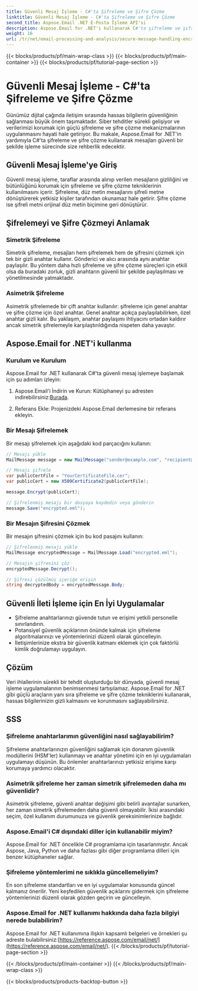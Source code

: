 ```yaml
---
title: Güvenli Mesaj İşleme - C#'ta Şifreleme ve Şifre Çözme
linktitle: Güvenli Mesaj İşleme - C#'ta Şifreleme ve Şifre Çözme
second_title: Aspose.Email .NET E-Posta İşleme API'si
description: Aspose.Email for .NET'i kullanarak C#'ta şifreleme ve şifre çözme ile güvenli mesaj işlemeyi nasıl uygulayacağınızı öğrenin. Hassas verileri etkili bir şekilde koruyun.
weight: 16
url: /tr/net/email-processing-and-analysis/secure-message-handling-encryption-and-decryption-in-csharp/
---
```


{{< blocks/products/pf/main-wrap-class >}}
{{< blocks/products/pf/main-container >}}
{{< blocks/products/pf/tutorial-page-section >}}

# Güvenli Mesaj İşleme - C#'ta Şifreleme ve Şifre Çözme


Günümüz dijital çağında iletişim sırasında hassas bilgilerin güvenliğinin sağlanması büyük önem taşımaktadır. Siber tehditler sürekli gelişiyor ve verilerimizi korumak için güçlü şifreleme ve şifre çözme mekanizmalarının uygulanmasını hayati hale getiriyor. Bu makale, Aspose.Email for .NET'in yardımıyla C#'ta şifreleme ve şifre çözme kullanarak mesajları güvenli bir şekilde işleme sürecinde size rehberlik edecektir.

## Güvenli Mesaj İşleme'ye Giriş

Güvenli mesaj işleme, taraflar arasında alınıp verilen mesajların gizliliğini ve bütünlüğünü korumak için şifreleme ve şifre çözme tekniklerinin kullanılmasını içerir. Şifreleme, düz metin mesajlarını şifreli metne dönüştürerek yetkisiz kişiler tarafından okunamaz hale getirir. Şifre çözme ise şifreli metni orijinal düz metin biçimine geri dönüştürür.

## Şifrelemeyi ve Şifre Çözmeyi Anlamak

### Simetrik Şifreleme

Simetrik şifreleme, mesajları hem şifrelemek hem de şifresini çözmek için tek bir gizli anahtar kullanır. Gönderici ve alıcı arasında aynı anahtar paylaşılır. Bu yöntem daha hızlı şifreleme ve şifre çözme süreçleri için etkili olsa da buradaki zorluk, gizli anahtarın güvenli bir şekilde paylaşılması ve yönetilmesinde yatmaktadır.

### Asimetrik Şifreleme

Asimetrik şifrelemede bir çift anahtar kullanılır: şifreleme için genel anahtar ve şifre çözme için özel anahtar. Genel anahtar açıkça paylaşılabilirken, özel anahtar gizli kalır. Bu yaklaşım, anahtar paylaşımı ihtiyacını ortadan kaldırır ancak simetrik şifrelemeyle karşılaştırıldığında nispeten daha yavaştır.

## Aspose.Email for .NET'i kullanma

### Kurulum ve Kurulum

Aspose.Email for .NET kullanarak C#'ta güvenli mesaj işlemeye başlamak için şu adımları izleyin:

1.  Aspose.Email'i İndirin ve Kurun: Kütüphaneyi şu adresten indirebilirsiniz:[Burada](https://releases.aspose.com/email/net).

2. Referans Ekle: Projenizdeki Aspose.Email derlemesine bir referans ekleyin.

### Bir Mesajı Şifrelemek

Bir mesajı şifrelemek için aşağıdaki kod parçacığını kullanın:

```csharp
// Mesajı yükle
MailMessage message = new MailMessage("sender@example.com", "recipient@example.com", "Subject", "Message body");

// Mesajı şifrele
var publicCertFile = "YourCertificateFile.cer";
var publicCert = new X509Certificate2(publicCertFile);

message.Encrypt(publicCert);

// Şifrelenmiş mesajı bir dosyaya kaydedin veya gönderin
message.Save("encrypted.eml");
```

### Bir Mesajın Şifresini Çözmek

Bir mesajın şifresini çözmek için bu kod pasajını kullanın:

```csharp
// Şifrelenmiş mesajı yükle
MailMessage encryptedMessage = MailMessage.Load("encrypted.eml");

// Mesajın şifresini çöz
encryptedMessage.Decrypt();

// Şifresi çözülmüş içeriğe erişin
string decryptedBody = encryptedMessage.Body;
```

## Güvenli İleti İşleme için En İyi Uygulamalar

- Şifreleme anahtarlarınızı güvende tutun ve erişimi yetkili personelle sınırlandırın.
- Potansiyel güvenlik açıklarının önünde kalmak için şifreleme algoritmalarınızı ve yöntemlerinizi düzenli olarak güncelleyin.
- İletişimlerinize ekstra bir güvenlik katmanı eklemek için çok faktörlü kimlik doğrulamayı uygulayın.

## Çözüm

Veri ihlallerinin sürekli bir tehdit oluşturduğu bir dünyada, güvenli mesaj işleme uygulamalarının benimsenmesi tartışılamaz. Aspose.Email for .NET gibi güçlü araçların yanı sıra şifreleme ve şifre çözme tekniklerini kullanarak, hassas bilgilerinizin gizli kalmasını ve korunmasını sağlayabilirsiniz.

## SSS

### Şifreleme anahtarlarımın güvenliğini nasıl sağlayabilirim?

Şifreleme anahtarlarınızın güvenliğini sağlamak için donanım güvenlik modüllerini (HSM'ler) kullanmayı ve anahtar yönetimi için en iyi uygulamaları uygulamayı düşünün. Bu önlemler anahtarlarınızı yetkisiz erişime karşı korumaya yardımcı olacaktır.

### Asimetrik şifreleme her zaman simetrik şifrelemeden daha mı güvenlidir?

Asimetrik şifreleme, güvenli anahtar değişimi gibi belirli avantajlar sunarken, her zaman simetrik şifrelemeden daha güvenli olmayabilir. İkisi arasındaki seçim, özel kullanım durumunuza ve güvenlik gereksinimlerinize bağlıdır.

### Aspose.Email'i C# dışındaki diller için kullanabilir miyim?

Aspose.Email for .NET öncelikle C# programlama için tasarlanmıştır. Ancak Aspose, Java, Python ve daha fazlası gibi diğer programlama dilleri için benzer kütüphaneler sağlar.

### Şifreleme yöntemlerimi ne sıklıkla güncellemeliyim?

En son şifreleme standartları ve en iyi uygulamalar konusunda güncel kalmanız önerilir. Yeni keşfedilen güvenlik açıklarını gidermek için şifreleme yöntemlerinizi düzenli olarak gözden geçirin ve güncelleyin.

### Aspose.Email for .NET kullanımı hakkında daha fazla bilgiyi nerede bulabilirim?

 Aspose.Email for .NET kullanımına ilişkin kapsamlı belgeleri ve örnekleri şu adreste bulabilirsiniz:[https://reference.aspose.com/email/net/](https://reference.aspose.com/email/net/).
{{< /blocks/products/pf/tutorial-page-section >}}

{{< /blocks/products/pf/main-container >}}
{{< /blocks/products/pf/main-wrap-class >}}

{{< blocks/products/products-backtop-button >}}
